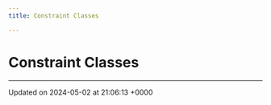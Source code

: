 ```yaml
---
title: Constraint Classes

---
```


# Constraint Classes








-------------------------------

Updated on 2024-05-02 at 21:06:13 +0000